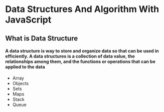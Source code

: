 # Data Structures And Algorithm With JavaScript

## What is Data Structure 
#### A data structure is way to store and organize data so that can be used in efficiently. A data structures is a collection of data value, the relationships among them, and the functions or operations that can be applied to the data

- Array
- Objects
- Sets
- Maps
- Stack
- Queue